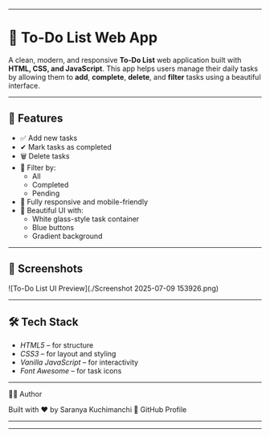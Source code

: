 
---

# 📝 To-Do List Web App

A clean, modern, and responsive **To-Do List** web application built with **HTML, CSS, and JavaScript**. This app helps users manage their daily tasks by allowing them to **add**, **complete**, **delete**, and **filter** tasks using a beautiful interface.

---

## 🚀 Features

- ✅ Add new tasks
- ✔ Mark tasks as completed
- 🗑 Delete tasks
- 🔎 Filter by:
  - All
  - Completed
  - Pending
- 📱 Fully responsive and mobile-friendly
- 🎨 Beautiful UI with:
  - White glass-style task container
  - Blue buttons
  - Gradient background

---

## 📸 Screenshots

![To-Do List UI Preview](./Screenshot 2025-07-09 153926.png)  

---

## 🛠 Tech Stack

- *HTML5* – for structure
- *CSS3* – for layout and styling
- *Vanilla JavaScript* – for interactivity
- *Font Awesome* – for task icons

---


🙋‍♀ Author

Built with ❤ by Saranya Kuchimanchi
🔗 GitHub Profile


---

---
